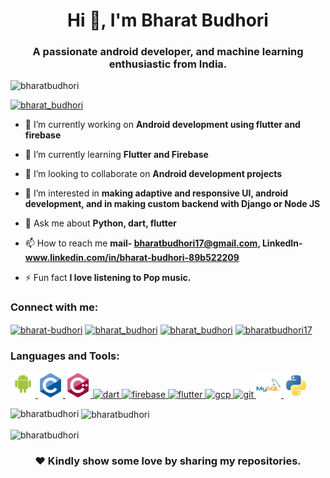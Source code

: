 <h1 align="center">Hi 👋, I'm Bharat Budhori</h1>
<h3 align="center">A passionate android developer, and machine learning enthusiastic from India.</h3>

<p align="left"> <img src="https://komarev.com/ghpvc/?username=bharatbudhori&label=Profile%20views&color=0e75b6&style=flat" alt="bharatbudhori" /> </p>


<p align="left"> <a href="https://twitter.com/bharat_budhori" target="blank"><img src="https://img.shields.io/twitter/follow/bharat_budhori?logo=twitter&style=for-the-badge" alt="bharat_budhori" /></a> </p>

- 🔭 I’m currently working on **Android development using flutter and firebase**

- 🌱 I’m currently learning **Flutter and Firebase**

- 👯 I’m looking to collaborate on **Android development projects**

- 👀 I’m interested in **making adaptive and responsive UI, android development, and in making custom backend with Django or Node JS**

- 💬 Ask me about **Python, dart, flutter**

- 📫 How to reach me **mail- bharatbudhori17@gmail.com, LinkedIn- www.linkedin.com/in/bharat-budhori-89b522209**

- ⚡ Fun fact **I love listening to Pop music.**

<h3 align="left">Connect with me:</h3>
<p align="left">

<a href="https://linkedin.com/in/bharat-budhori" target="blank"><img align="center" src="https://cdn.worldvectorlogo.com/logos/linkedin-icon-2.svg" alt="bharat-budhori" height="30" width="40" /></a>
<a href="https://instagram.com/bharat_budhori" target="blank"><img align="center" src="https://cdn.worldvectorlogo.com/logos/instagram-2016-5.svg" alt="bharat_budhori" height="30" width="40" /></a>
<a href="https://twitter.com/bharat_budhori" target="blank"><img align="center" src="https://cdn.worldvectorlogo.com/logos/twitter-6.svg" alt="bharat_budhori" height="30" width="40" /></a>
<a href="https://www.hackerrank.com/bharatbudhori17" target="blank"><img align="center" src="https://cdn.worldvectorlogo.com/logos/hackerrank.svg" alt="bharatbudhori17" height="30" width="40" /></a>
</p>

<h3 align="left">Languages and Tools:</h3>
<p align="left"> <a href="https://developer.android.com" target="_blank"> <img src="https://raw.githubusercontent.com/devicons/devicon/master/icons/android/android-original-wordmark.svg" alt="android" width="40" height="40"/> </a> <a href="https://www.cprogramming.com/" target="_blank"> <img src="https://raw.githubusercontent.com/devicons/devicon/master/icons/c/c-original.svg" alt="c" width="40" height="40"/> </a> <a href="https://www.w3schools.com/cpp/" target="_blank"> <img src="https://raw.githubusercontent.com/devicons/devicon/master/icons/cplusplus/cplusplus-original.svg" alt="cplusplus" width="40" height="40"/> </a> <a href="https://dart.dev" target="_blank"> <img src="https://www.vectorlogo.zone/logos/dartlang/dartlang-icon.svg" alt="dart" width="40" height="40"/> </a> <a href="https://firebase.google.com/" target="_blank"> <img src="https://www.vectorlogo.zone/logos/firebase/firebase-icon.svg" alt="firebase" width="40" height="40"/> </a> <a href="https://flutter.dev" target="_blank"> <img src="https://www.vectorlogo.zone/logos/flutterio/flutterio-icon.svg" alt="flutter" width="40" height="40"/> </a> <a href="https://cloud.google.com" target="_blank"> <img src="https://www.vectorlogo.zone/logos/google_cloud/google_cloud-icon.svg" alt="gcp" width="40" height="40"/> </a> <a href="https://git-scm.com/" target="_blank"> <img src="https://www.vectorlogo.zone/logos/git-scm/git-scm-icon.svg" alt="git" width="40" height="40"/> </a> <a href="https://www.mysql.com/" target="_blank"> <img src="https://raw.githubusercontent.com/devicons/devicon/master/icons/mysql/mysql-original-wordmark.svg" alt="mysql" width="40" height="40"/> </a> <a href="https://www.python.org" target="_blank"> <img src="https://raw.githubusercontent.com/devicons/devicon/master/icons/python/python-original.svg" alt="python" width="40" height="40"/> </a> </p>

<p><img align="left" src="https://github-readme-stats.vercel.app/api/top-langs?username=bharatbudhori&show_icons=true&locale=en&layout=compact" alt="bharatbudhori" /></p>

<p>&nbsp;<img align="center" src="https://github-readme-stats.vercel.app/api?username=bharatbudhori&show_icons=true&locale=en" alt="bharatbudhori" /></p>

<p><img align="center" src="https://github-readme-streak-stats.herokuapp.com/?user=bharatbudhori&" alt="bharatbudhori" /></p>

<h3 align="center">❤️ Kindly show some love by sharing my repositories.</h3>
